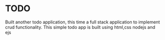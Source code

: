 # TODO
Built another todo application, this time a full stack application  to implement crud functionality. This simple todo app is built using html,css nodejs and ejs
